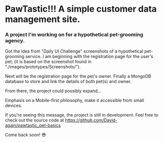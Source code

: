# PawTastic!!! A simple customer data management site.
### A project I'm working on for a hypothetical pet-grooming agency.

Got the idea from "Daily UI Challenge" screenshots of a hypothetical pet-grooming service.
I am beginning with the registration page for the user's pet; (it is based on the screenshot found in "./images/prototypes/Screenshots/").

Next will be the registration page for the pet's owner.
Finally a MongoDB database to store and link the details of both pet(s) and owner.

From there, the project could possibly expand... 

Emphasis on a Mobile-first philosophy, make it accessible from small devices.

If you're seeing this message, the project is still in development.  Feel free to check out the source code at https://github.com/David-again/pawtastic_pet-basics

Come back soon! 😎

<!-- ### Status update: 15Jan2021 @1819EST -->
<!-- The 'Nav' section of the 'Pet basics' page is 80% completed...
Outstanding:
    Vertical progress bar to the left of page navigators.
    Will be done alongside the JavaScript section. -->